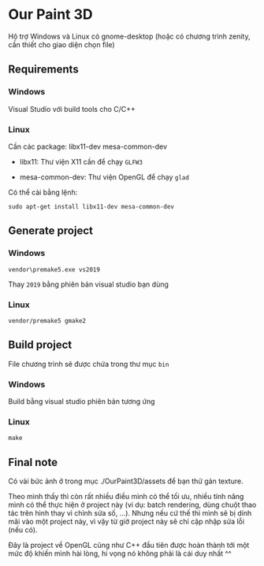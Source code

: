 # Our Paint 3D

Hộ trợ Windows và Linux có gnome-desktop (hoặc có chương trình zenity, cần thiết cho giao diện chọn file)

## Requirements

### Windows

Visual Studio với build tools cho C/C++

### Linux

Cần các package: libx11-dev mesa-common-dev

- libx11: Thư viện X11 cần để chạy `GLFW3`

- mesa-common-dev: Thư viện OpenGL để chạy `glad`

Có thể cài bằng lệnh:
```
sudo apt-get install libx11-dev mesa-common-dev
```

## Generate project

### Windows

```
vendor\premake5.exe vs2019
```

Thay `2019` bằng phiên bản visual studio bạn dùng

### Linux

```
vendor/premake5 gmake2
```

## Build project

File chương trình sẽ được chứa trong thư mục `bin`

### Windows

Build bằng visual studio phiên bản tương ứng

### Linux

```
make
```

## Final note

Có vài bức ảnh ở trong mục ./OurPaint3D/assets để bạn thử gán texture.

Theo mình thấy thì còn rất nhiều điều mình có thể tối ưu, nhiều tính năng mình có thể thực hiện ở project này 
(ví dụ: batch rendering, dùng chuột thao tác trên hình thay vì chỉnh sửa số, ...). 
Nhưng nếu cứ thế thì mình sẽ bị dính mãi vào một project này, vì vậy từ giờ project này sẽ chỉ cập nhập sửa lỗi (nếu có).

Đây là project về OpenGL cũng như C++ đầu tiên được hoàn thành tới một mức độ khiến mình hài lòng, hi vọng nó không phải là cái duy nhất ^^
